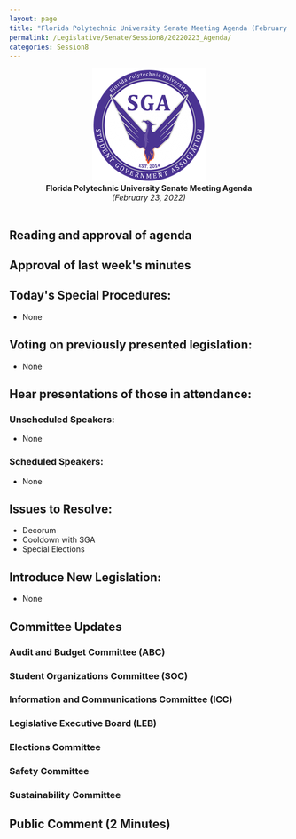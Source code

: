 ```yaml
---
layout: page
title: "Florida Polytechnic University Senate Meeting Agenda (February 23, 2022)"
permalink: /Legislative/Senate/Session8/20220223_Agenda/
categories: Session8
---
```


<div style="text-align: center"><img src="/assets/SGASeal.png" /></div>

<center><b>Florida Polytechnic University Senate Meeting Agenda</b></center>
<center><em>(February 23, 2022)</em></center>
<br>

## Reading and approval of agenda

## Approval of last week's minutes

## Today's Special Procedures:
- None

## Voting on previously presented legislation:
- None

## Hear presentations of those in attendance:

### Unscheduled Speakers:
- None

### Scheduled Speakers:
- None

## Issues to Resolve:
- Decorum
- Cooldown with SGA
- Special Elections

## Introduce New Legislation:
- None

## Committee Updates

### Audit and Budget Committee (ABC)
### Student Organizations Committee (SOC)
### Information and Communications Committee (ICC)
### Legislative Executive Board (LEB)
### Elections Committee
### Safety Committee
### Sustainability Committee

## Public Comment (2 Minutes)